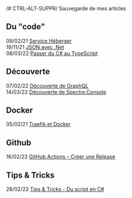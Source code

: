 /# CTRL-ALT-SUPPR/
Sauvegarde de mes articles

## Du "code"
09/02/21 [Service Héberger](https://github.com/AnthonyRyck/ctrl-alt-suppr/blob/main/Posts/Code/service-heberger.md)  
19/11/21 [JSON avec .Net](https://github.com/AnthonyRyck/ctrl-alt-suppr/blob/main/Posts/Code/json-avec-net.md)  
08/03/22 [Passer du C# au TypeScript](https://github.com/AnthonyRyck/ctrl-alt-suppr/blob/main/Posts/Code/passer-du-c-au-typescript.md)  

## Découverte
07/02/22 [Découverte de GraphQL](https://github.com/AnthonyRyck/ctrl-alt-suppr/blob/main/Posts/Decouverte/decouverte-de-graphql.md)  
14/03/22 [Découverte de Spectre.Console](https://github.com/AnthonyRyck/ctrl-alt-suppr/blob/main/Posts/Decouverte/decouverte-de-spectre-console.md)  

## Docker  
05/02/21 [Traefik et Docker](https://github.com/AnthonyRyck/ctrl-alt-suppr/blob/main/Posts/Docker/traefik-et-docker.md)

## Github
16/02/22 [GitHub Actions – Créer une Release](https://github.com/AnthonyRyck/ctrl-alt-suppr/blob/main/Posts/Github/github-actions-creer-une-release.md)  

## Tips & Tricks
28/02/22 [Tips & Tricks - Du script en C#](https://github.com/AnthonyRyck/ctrl-alt-suppr/blob/main/Posts/Tips%26Tricks/tips-tricks-du-script-en-c.md)  
